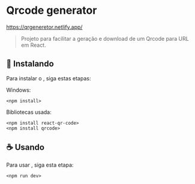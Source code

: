 # Qrcode generator

https://qrgeneretor.netlify.app/

> Projeto para facilitar a geração e download de um Qrcode para URL em React.

## 🚀 Instalando <gerador-qrcode>

Para instalar o <gerador-qrcode>, siga estas etapas:

Windows:
```
<npm install>
```
  
Bibliotecas usada:
```
<npm install react-qr-code>
<npm install qrcode>
```

## ☕ Usando <gerador-qrcode>

Para usar <gerador-qrcode>, siga esta etapa:

```
<npm run dev>
```
